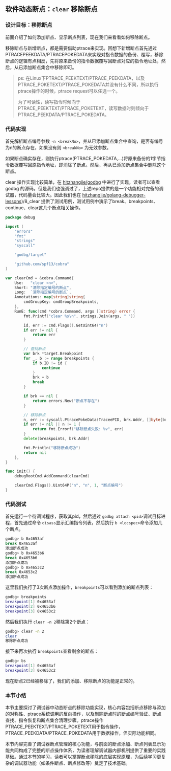 ## 软件动态断点：`clear` 移除断点

### 设计目标：移除断点

前面介绍了如何添加断点、显示断点列表，现在我们来看看如何移除断点。

移除断点与新增断点，都是需要借助ptrace来实现。回想下新增断点首先通过PTRACEPEEKDATA/PTRACEPOKEDATA来实现对指令数据的备份、覆写，移除断点的逻辑有点相反，先将原来备份的指令数据覆写回断点对应的指令地址处，然后，从已添加断点集合中移除即可。

> ps: 在Linux下PTRACE_PEEKTEXT/PTRACE_PEEKDATA，以及PTRACE_POKETEXT/PTRACE_POKEDATA并没有什么不同，所以执行ptrace操作的时候，ptrace request可以任选一个。
>
> 为了可读性，读写指令时倾向于PTRACE_PEEKTEXT/PTRACE_POKETEXT，读写数据时则倾向于PTRACE_PEEKDATA/PTRACE_POKEDATA。

### 代码实现

首先解析断点编号参数 `-n <breakNo>`，并从已添加断点集合中查询，是否有编号为n的断点存在，如果没有则 `<breakNo>` 为无效参数。

如果断点确实存在，则执行ptrace(PTRACE_POKEDATA,...)将原来备份的1字节指令数据覆写回原指令地址，即消除了断点。然后，再从已添加断点集合中删除这个断点。

clear 操作实现比较简单，在 [hitzhangjie/godbg](https://github.com/hitzhangjie/godbg) 中进行了实现，读者可以查看 godbg 的源码。但是我们也强调过了，上述repo提供的是一个功能相对完备的调试器，代码量会比较大。因此我们也在 [hitzhangjie/golang-debugger-lessons](https://github.com/hitzhangjie/golang-debugger-lessons))/8_clear 提供了测试用例，测试用例中演示了break、breakpoints、continue、clear这几个断点相关操作。

```go
package debug

import (
    "errors"
    "fmt"
    "strings"
    "syscall"

    "godbg/target"

    "github.com/spf13/cobra"
)

var clearCmd = &cobra.Command{
    Use:   "clear <n>",
    Short: "清除指定编号的断点",
    Long:  `清除指定编号的断点`,
    Annotations: map[string]string{
        cmdGroupKey: cmdGroupBreakpoints,
    },
    RunE: func(cmd *cobra.Command, args []string) error {
        fmt.Printf("clear %s\n", strings.Join(args, " "))

        id, err := cmd.Flags().GetUint64("n")
        if err != nil {
            return err
        }

        // 查找断点
        var brk *target.Breakpoint
        for _, b := range breakpoints {
            if b.ID != id {
                continue
            }
            brk = b
            break
        }

        if brk == nil {
            return errors.New("断点不存在")
        }

        // 移除断点
        n, err := syscall.PtracePokeData(TraceePID, brk.Addr, []byte{brk.Orig})
        if err != nil || n != 1 {
            return fmt.Errorf("移除断点失败: %v", err)
        }
        delete(breakpoints, brk.Addr)

        fmt.Println("移除断点成功")
        return nil
    },
}

func init() {
    debugRootCmd.AddCommand(clearCmd)

    clearCmd.Flags().Uint64P("n", "n", 1, "断点编号")
}
```

### 代码测试

首先运行一个待调试程序，获取其pid，然后通过 `godbg attach <pid>`调试目标进程，首先通过命令 `disass`显示汇编指令列表，然后执行 `b <locspec>`命令添加几个断点。

```bash
godbg> b 0x4653af
break 0x4653af
添加断点成功
godbg> b 0x4653b6
break 0x4653b6
添加断点成功
godbg> b 0x4653c2
break 0x4653c2
添加断点成功
```

这里我们执行了3次断点添加操作，`breakpoints`可以看到添加的断点列表：

```bash
godbg> breakpoints
breakpoint[1] 0x4653af 
breakpoint[2] 0x4653b6 
breakpoint[3] 0x4653c2 
```

然后我们执行 `clear -n 2`移除第2个断点：

```bash
godbg> clear -n 2
clear 
移除断点成功
```

接下来再次执行 `breakpoints`查看剩余的断点：

```bash
godbg> bs
breakpoint[1] 0x4653af 
breakpoint[3] 0x4653c2
```

现在断点2已经被移除了，我们的添加、移除断点的功能是正常的。

### 本节小结

本节主要探讨了调试器中动态断点的移除功能实现，核心内容包括断点移除与添加的对称性、ptrace系统调用的反向操作，以及删除断点时的断点编号验证、断点查找、指令恢复和断点集合清理步骤。ptrace操作PTRACE_PEEKTEXT/PTRACE_POKETEXT用于指令操作，PTRACE_PEEKDATA/PTRACE_POKEDATA用于数据操作，但实际功能相同。

本节内容完善了调试器断点管理的核心功能，与前面的断点添加、断点列表显示功能共同构成了完整的断点操作体系，为读者理解调试器内部机制提供了重要的实践基础。通过本节的学习，读者可以掌握断点移除的底层实现原理，为后续学习更复杂的调试器功能（如条件断点、断点修改等）奠定了技术基础。